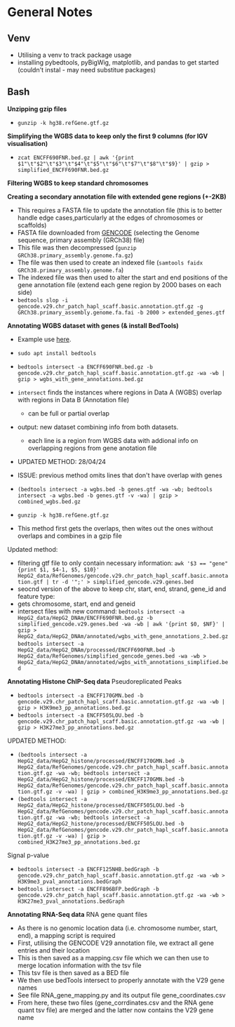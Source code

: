 # General Notes

## Venv
- Utilising a venv to track package usage
- installing pybedtools, pyBigWig, matplotlib, and pandas to get started (couldn't instal - may need substitue packages)

## Bash

**Unzipping gzip files**
- `gunzip -k hg38.refGene.gtf.gz`

**Simplifying the WGBS data to keep only the first 9 columns (for IGV visualisation)**
 - `zcat ENCFF690FNR.bed.gz | awk '{print $1"\t"$2"\t"$3"\t"$4"\t"$5"\t"$6"\t"$7"\t"$8"\t"$9}' | gzip > simplified_ENCFF690FNR.bed.gz`

**Filtering WGBS to keep standard chromosomes**

**Creating a secondary annotation file with extended gene regions (+-2KB)**
- This requires a FASTA file to update the annotation file (this is to better handle edge cases,particularly at the edges of chromosomes or scaffolds)
- FASTA file downloaded from [GENCODE](https://www.gencodegenes.org/human/release_29.html) (selecting the Genome sequence, primary assembly (GRCh38) file)
- This file was then decompressed (`gunzip GRCh38.primary_assembly.genome.fa.gz`)
- The file was then used to create an indexed file (`samtools faidx GRCh38.primary_assembly.genome.fa`)
- The indexed file was then used to alter the start and end positions of the gene annotation file (extend each gene region by 2000 bases on each side)
- `bedtools slop -i gencode.v29.chr_patch_hapl_scaff.basic.annotation.gtf.gz -g GRCh38.primary_assembly.genome.fa.fai -b 2000 > extended_genes.gtf`


**Annotating WGBS dataset with genes (& install BedTools)**
- Example use [here](https://bedtools.readthedocs.io/en/latest/content/example-usage.html).
- `sudo apt install bedtools`
- `bedtools intersect -a ENCFF690FNR.bed.gz -b gencode.v29.chr_patch_hapl_scaff.basic.annotation.gtf.gz -wa -wb | gzip > wgbs_with_gene_annotations.bed.gz`
- `intersect` finds the instances where regions in Data A (WGBS) overlap with regions in Data B (Annotation file)
    - can be full or partial overlap
- output: new dataset combining info from both datasets. 
    - each line is a region from WGBS data with addional info on overlapping regions from gene anotation file

- UPDATED METHOD: 28/04/24
- ISSUE: previous method omits lines that don't have overlap with genes
- `(bedtools intersect -a wgbs.bed -b genes.gtf -wa -wb; bedtools intersect -a wgbs.bed -b genes.gtf -v -wa) | gzip > combined_wgbs.bed.gz`
- `gunzip -k hg38.refGene.gtf.gz`
- This method first gets the overlaps, then wites out the ones without overlaps and combines in a gzip file


Updated method:
- filtering gtf file to only contain necessary information: `awk '$3 == "gene" {print $1, $4-1, $5, $10}' HepG2_data/RefGenomes/gencode.v29.chr_patch_hapl_scaff.basic.annotation.gtf | tr -d '";' > simplified_gencode.v29.genes.bed`
- seocnd version of the above to keep chr, start, end, strand, gene_id and feature type: 
- gets chromosome, start, end and geneid
- intersect files with new command: `bedtools intersect -a HepG2_data/HepG2_DNAm/ENCFF690FNR.bed.gz -b simplified_gencode.v29.genes.bed -wa -wb | awk '{print $0, $NF}' | gzip > HepG2_data/HepG2_DNAm/annotated/wgbs_with_gene_annotations_2.bed.gz`
`bedtools intersect -a HepG2_data/HepG2_DNAm/processed/ENCFF690FNR.bed -b HepG2_data/RefGenomes/simplified_gencode_genes.bed -wa -wb > HepG2_data/HepG2_DNAm/annotated/wgbs_with_annotations_simplified.bed`

**Annotating Histone ChIP-Seq data**
Pseudoreplicated Peaks
- `bedtools intersect -a ENCFF170GMN.bed -b gencode.v29.chr_patch_hapl_scaff.basic.annotation.gtf.gz -wa -wb | gzip > H3K9me3_pp_annotations.bed.gz`
- `bedtools intersect -a ENCFF505LOU.bed -b gencode.v29.chr_patch_hapl_scaff.basic.annotation.gtf.gz -wa -wb | gzip > H3K27me3_pp_annotations.bed.gz`

UPDATED METHOD:
- `(bedtools intersect -a HepG2_data/HepG2_histone/processed/ENCFF170GMN.bed -b  HepG2_data/RefGenomes/gencode.v29.chr_patch_hapl_scaff.basic.annotation.gtf.gz -wa -wb; bedtools intersect -a HepG2_data/HepG2_histone/processed/ENCFF170GMN.bed -b  HepG2_data/RefGenomes/gencode.v29.chr_patch_hapl_scaff.basic.annotation.gtf.gz -v -wa) | gzip > combined_H3K9me3_pp_annotations.bed.gz`
- `(bedtools intersect -a HepG2_data/HepG2_histone/processed/ENCFF505LOU.bed -b  HepG2_data/RefGenomes/gencode.v29.chr_patch_hapl_scaff.basic.annotation.gtf.gz -wa -wb; bedtools intersect -a HepG2_data/HepG2_histone/processed/ENCFF505LOU.bed -b  HepG2_data/RefGenomes/gencode.v29.chr_patch_hapl_scaff.basic.annotation.gtf.gz -v -wa) | gzip > combined_H3K27me3_pp_annotations.bed.gz`

Signal p-value
- `bedtools intersect -a ENCFF125NHB.bedGraph -b gencode.v29.chr_patch_hapl_scaff.basic.annotation.gtf.gz -wa -wb > H3K9me3_pval_annotations.bedGraph`
- `bedtools intersect -a ENCFF896BFP.bedGraph -b gencode.v29.chr_patch_hapl_scaff.basic.annotation.gtf.gz -wa -wb > H3K27me3_pval_annotations.bedGraph`

**Annotating RNA-Seq data**
RNA gene quant files
- As there is no genomic location data (i.e. chromosome number, start, end), a mapping script is required
- First, utilising the GENCODE V29 annotation file, we extract all gene entries and their location
- This is then saved as a mapping.csv file which we can then use to merge location information with the tsv file
- This tsv file is then saved as a BED file
- We then use bedTools intersect to properly annotate with the V29 gene names
- See file RNA_gene_mapping.py and its output file gene_coordinates.csv
- From here, these two files (gene_corrdinates.csv and the RNA gene quant tsv file) are merged and the latter now contains the V29 gene name